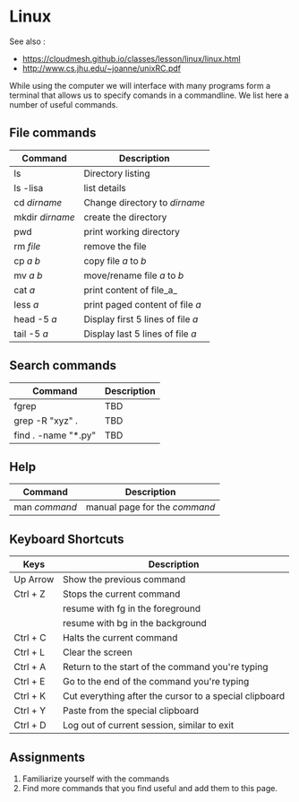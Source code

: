# Linux

See also : 
* https://cloudmesh.github.io/classes/lesson/linux/linux.html
* http://www.cs.jhu.edu/~joanne/unixRC.pdf

While using the computer we will interface with many programs form a
terminal that allows us to specify comands in a commandline. We list
here a number of useful commands.

## File commands

| Command | Description                    |
| ------- | ------------------------------ |
| ls      | Directory listing              |
| ls -lisa | list details |
| cd _dirname_ | Change directory to _dirname_ |
| mkdir _dirname_ | create the directory |
| pwd | print working directory |
| rm _file_ | remove the file |
| cp _a_ _b_ | copy file _a_ to _b_ |
| mv _a_ _b_ | move/rename file _a_ to _b_ |
| cat _a_ | print content of file_a_ |
| less _a_ | print paged content of file _a_ |
| head -5 _a_ | Display first 5 lines of file _a_ |
| tail -5 _a_ | Display last 5 lines of file _a_ |

## Search commands

| Command | Description |
| --- | --- |
| fgrep | TBD |
| grep -R "xyz" . | TBD |
| find . -name "\*.py" | TBD |

## Help

| Command | Description |
| --- | --- |
| man _command_ | manual page for the _command_ |

## 

## Keyboard Shortcuts

| Keys | Description |
| ---- | ----------- |
| Up Arrow | Show the previous command |
| Ctrl + Z | Stops the current command |
|          | resume with fg in the foreground |
|          | resume with bg in the background |
| Ctrl + C | Halts the current command |
| Ctrl + L | Clear the screen |
| Ctrl + A | Return to the start of the command you're typing |
| Ctrl + E | Go to the end of the command you're typing |
| Ctrl + K | Cut everything after the cursor to a special clipboard |
| Ctrl + Y | Paste from the special clipboard |
| Ctrl + D | Log out of current session, similar to exit |

## Assignments

1. Familiarize yourself with the commands
2. Find more commands that you find useful and add them to this page. 



